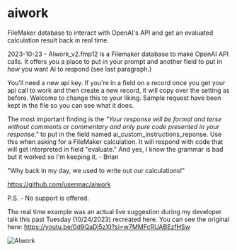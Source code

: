 # aiwork
FileMaker database to interact with OpenAI's API and get an evaluated calculation result back in real time. 

2023-10-23 - AIwork_v2.fmp12 is a Filemaker database to make OpenAI API calls. It offers you a place to put in your prompt and another field to put in *how* you want AI to respond (see last paragraph.)

You'll need a new api key. If you're in a field on a record once you get your api call to work and then create a new record, it will copy over the setting as before. Welcome to change this to your liking. Sample request have been kept in the file so you can see what it does.

The most important finding is the *"Your response will be formal and terse without comments or commentary and only pure code presented in your response."* to put in the field named ai_custom_instructions_reponse. Use this when asking for a FileMaker calculation. It will respond with code that will get interpreted in field "evaluate." And yes, I know the grammar is bad but it worked so I'm keeping it.  - Brian

"Why back in my day, we used to write out our calculations!"

https://github.com/usermac/aiwork

P.S. - No support is offered.

The real time example was an actual live suggestion during my developer talk this past Tuesday (10/24/2023) recreated here. You can see the original here: https://youtu.be/0d9QaDj5zXI?si=w7MMFcRUABEzfHSw

![AIwork](https://github.com/usermac/aiwork/assets/4897287/33b62268-8304-4839-bff2-a16b22129da3)

